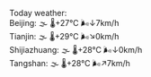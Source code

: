 Today weather:  
Beijing: 🌫  🌡️+27°C 🌬️↓7km/h  
Tianjin: 🌫  🌡️+29°C 🌬️↘0km/h  
Shijiazhuang: 🌫  🌡️+28°C 🌬️↓0km/h  
Tangshan: 🌫  🌡️+28°C 🌬️↗7km/h  
